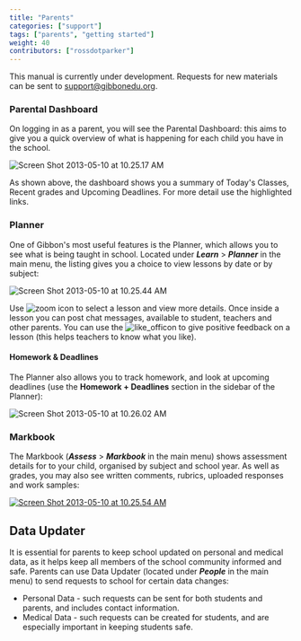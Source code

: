 ```yaml
---
title: "Parents"
categories: ["support"]
tags: ["parents", "getting started"]
weight: 40
contributors: ["rossdotparker"]
---
```


This manual is currently under development. Requests for new materials can be sent to [support@gibbonedu.org](mailto:support@gibbonedu.org).

### Parental Dashboard

On logging in as a parent, you will see the Parental Dashboard: this aims to give you a quick overview of what is happening for each child you have in the school.

![Screen Shot 2013-05-10 at 10.25.17 AM](https://gibbonedu.org/wp-content/uploads/2013/05/Screen-Shot-2013-05-10-at-10.25.17-AM.png)

As shown above, the dashboard shows you a summary of Today's Classes, Recent grades and Upcoming Deadlines. For more detail use the highlighted links.

### Planner

One of Gibbon's most useful features is the Planner, which allows you to see what is being taught in school. Located under ___Learn___ > ___Planner___ in the main menu, the listing gives you a choice to view lessons by date or by subject:

![Screen Shot 2013-05-10 at 10.25.44 AM](https://gibbonedu.org/wp-content/uploads/2013/05/Screen-Shot-2013-05-10-at-10.25.44-AM.png)

Use ![zoom](https://gibbonedu.org/wp-content/uploads/2013/05/zoom.png?classes=inline) icon to select a lesson and view more details. Once inside a lesson you can post chat messages, available to student, teachers and other parents. You can use the ![like_off](https://gibbonedu.org/wp-content/uploads/2013/05/like_off.png?classes=inline)icon to give positive feedback on a lesson (this helps teachers to know what you like).

#### Homework & Deadlines

The Planner also allows you to track homework, and look at upcoming deadlines (use the **Homework + Deadlines** section in the sidebar of the Planner):

![Screen Shot 2013-05-10 at 10.26.02 AM](https://gibbonedu.org/wp-content/uploads/2013/05/Screen-Shot-2013-05-10-at-10.26.02-AM.png)

### Markbook

The Markbook (___Assess___ > ___Markbook___ in the main menu) shows assessment details for to your child, organised by subject and school year. As well as grades, you may also see written comments, rubrics, uploaded responses and work samples:

[![Screen Shot 2013-05-10 at 10.25.54 AM](https://gibbonedu.org/wp-content/uploads/2013/05/Screen-Shot-2013-05-10-at-10.25.54-AM.png)](https://gibbonedu.org/wp-content/uploads/2013/05/Screen-Shot-2013-05-10-at-10.25.54-AM.png)

## Data Updater

It is essential for parents to keep school updated on personal and medical data, as it helps keep all members of the school community informed and safe. Parents can use Data Updater (located under ___People___ in the main menu) to send requests to school for certain data changes:

*   Personal Data - such requests can be sent for both students and parents, and includes contact information.
*   Medical Data - such requests can be created for students, and are especially important in keeping students safe.
